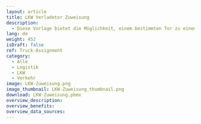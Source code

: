 ```yaml
---
layout: article
title: LKW Verladetor Zuweisung
description: 
  - Diese Vorlage bietet die Möglichkeit, einem bestimmten Tor zu einem bestimmten Zeitpunkt verschiedene LKWs zuzuweisen. Die Zuordnung der LKWs erfolgt über das Peakboard Webinterface. Dort können Sie alle Daten direkt auf der Peakboard Box speichern und pflegen. Werden mehr als 7 Tore angegeben, wechselt die Ansicht automatisch auf die nächste Seite. Laden Sie die Visualisierung auf Ihre Box hoch und öffnen Sie das Webinterface, um Ihre Tore und LKWs zu verwalten.
lang: de
weight: 452
isDraft: false
ref: Truck-Assignment
category:
  - Alle
  - Logistik
  - LKW
  - Verkehr
image: LKW-Zuweisung.png
image_thumbnail: LKW-Zuweisung_thumbnail.png
download: LKW-Zuweisung.pbmx
overview_description:
overview_benefits:
overview_data_sources:
---
```


